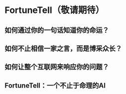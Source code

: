 # FortuneTell（敬请期待）
## 如何通过你的一句话知道你的命运？

## 如何不止相信一家之言，而是博采众长？

## 如何让整个互联网来响应你的问题？

## FortuneTell：一个不止于命理的AI
